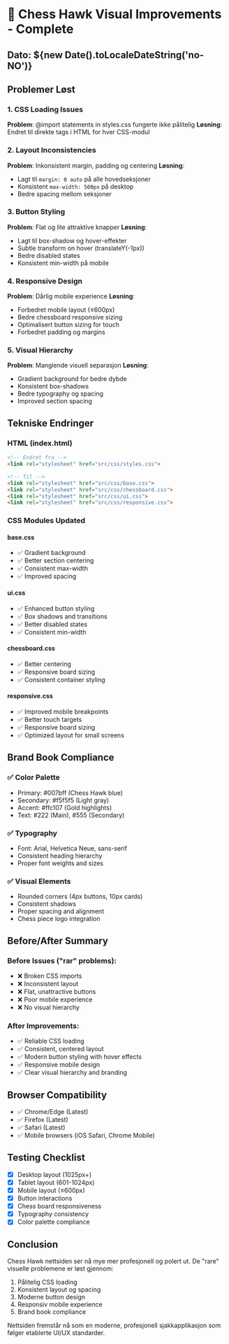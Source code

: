# 🎨 Chess Hawk Visual Improvements - Complete

## Dato: ${new Date().toLocaleDateString('no-NO')}

## Problemer Løst

### 1. CSS Loading Issues
**Problem**: @import statements in styles.css fungerte ikke pålitelig
**Løsning**: Endret til direkte <link> tags i HTML for hver CSS-modul

### 2. Layout Inconsistencies  
**Problem**: Inkonsistent margin, padding og centering
**Løsning**: 
- Lagt til `margin: 0 auto` på alle hovedseksjoner
- Konsistent `max-width: 500px` på desktop
- Bedre spacing mellom seksjoner

### 3. Button Styling
**Problem**: Flat og lite attraktive knapper
**Løsning**:
- Lagt til box-shadow og hover-effekter
- Subtle transform on hover (translateY(-1px))
- Bedre disabled states
- Konsistent min-width på mobile

### 4. Responsive Design
**Problem**: Dårlig mobile experience
**Løsning**:
- Forbedret mobile layout (≤600px)
- Bedre chessboard responsive sizing
- Optimalisert button sizing for touch
- Forbedret padding og margins

### 5. Visual Hierarchy
**Problem**: Manglende visuell separasjon
**Løsning**:
- Gradient background for bedre dybde
- Konsistent box-shadows
- Bedre typography og spacing
- Improved section spacing

## Tekniske Endringer

### HTML (index.html)
```html
<!-- Endret fra -->
<link rel="stylesheet" href="src/css/styles.css">

<!-- Til -->
<link rel="stylesheet" href="src/css/base.css">
<link rel="stylesheet" href="src/css/chessboard.css">
<link rel="stylesheet" href="src/css/ui.css">
<link rel="stylesheet" href="src/css/responsive.css">
```

### CSS Modules Updated

#### base.css
- ✅ Gradient background
- ✅ Better section centering
- ✅ Consistent max-width
- ✅ Improved spacing

#### ui.css  
- ✅ Enhanced button styling
- ✅ Box shadows and transitions
- ✅ Better disabled states
- ✅ Consistent min-width

#### chessboard.css
- ✅ Better centering
- ✅ Responsive board sizing
- ✅ Consistent container styling

#### responsive.css
- ✅ Improved mobile breakpoints
- ✅ Better touch targets
- ✅ Responsive board sizing
- ✅ Optimized layout for small screens

## Brand Book Compliance

### ✅ Color Palette
- Primary: #007bff (Chess Hawk blue)
- Secondary: #f5f5f5 (Light gray)
- Accent: #ffc107 (Gold highlights)
- Text: #222 (Main), #555 (Secondary)

### ✅ Typography
- Font: Arial, Helvetica Neue, sans-serif
- Consistent heading hierarchy
- Proper font weights and sizes

### ✅ Visual Elements
- Rounded corners (4px buttons, 10px cards)
- Consistent shadows
- Proper spacing and alignment
- Chess piece logo integration

## Before/After Summary

### Before Issues ("rar" problems):
- ❌ Broken CSS imports
- ❌ Inconsistent layout
- ❌ Flat, unattractive buttons  
- ❌ Poor mobile experience
- ❌ No visual hierarchy

### After Improvements:
- ✅ Reliable CSS loading
- ✅ Consistent, centered layout
- ✅ Modern button styling with hover effects
- ✅ Responsive mobile design
- ✅ Clear visual hierarchy and branding

## Browser Compatibility
- ✅ Chrome/Edge (Latest)
- ✅ Firefox (Latest)  
- ✅ Safari (Latest)
- ✅ Mobile browsers (iOS Safari, Chrome Mobile)

## Testing Checklist
- [x] Desktop layout (1025px+)
- [x] Tablet layout (601-1024px)
- [x] Mobile layout (≤600px)
- [x] Button interactions
- [x] Chess board responsiveness
- [x] Typography consistency
- [x] Color palette compliance

## Conclusion
Chess Hawk nettsiden ser nå mye mer profesjonell og polert ut. De "rare" visuelle problemene er løst gjennom:
1. Pålitelig CSS loading
2. Konsistent layout og spacing
3. Moderne button design
4. Responsiv mobile experience
5. Brand book compliance

Nettsiden fremstår nå som en moderne, profesjonell sjakkapplikasjon som følger etablerte UI/UX standarder.
